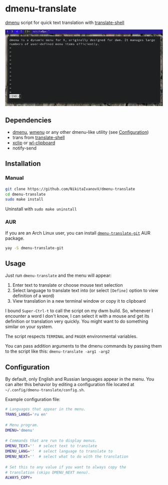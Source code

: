 # dmenu-translate

[dmenu](https://tools.suckless.org/dmenu/) script for quick text translation with [translate-shell](https://github.com/soimort/translate-shell/)

![showcase](showcase.webp)

## Dependencies

* [dmenu](https://tools.suckless.org/dmenu/),
[wmenu](https://git.sr.ht/~adnano/wmenu) or
any other dmenu-like utility (see [Configuration](#configuration))
* trans from [translate-shell](https://github.com/soimort/translate-shell/)
* [xclip](https://github.com/astrand/xclip/) or
[wl-clipboard](https://github.com/bugaevc/wl-clipboard)
* notify-send

## Installation

### Manual

```sh
git clone https://github.com/NikitaIvanovV/dmenu-translate
cd dmenu-translate
sudo make install
```

Uninstall with `sudo make uninstall`

### AUR

If you are an Arch Linux user, you can install
[`dmenu-translate-git`](https://aur.archlinux.org/packages/dmenu-translate-git/)
AUR package.

```sh
yay -S dmenu-translate-git
```

## Usage

Just run `dmenu-translate` and the menu will appear:

1. Enter text to translate or choose mouse text selection
2. Select language to translate text into
(or select `[Define]` option to view definition of a word)
3. View translation in a new terminal window or copy it to clipboard

I bound `Super-Ctrl-t` to call the script on my dwm build.
So, whenever I encounter a word I don't know,
I can select it with a mouse and get its definition or translation very quickly.
You might want to do something similar on your system.

The script respects `TERMINAL` and `PAGER` environmental variables.

You can pass addition arguments to the dmenu commands
by passing them to the script like this: `dmenu-translate -arg1 -arg2`

## Configuration

By default, only English and Russian languages appear in the menu.
You can alter this behavior by editing a configuration file located at
`~/.config/dmenu-translate/config.sh`.

Example configuration file:

```sh
# Languages that appear in the menu.
TRANS_LANGS='ru en'

# Menu program.
DMENU='dmenu'

# Commands that are run to display menus.
DMENU_TEXT=''  # select text to translate
DMENU_LANG=''  # select language to translate to
DMENU_NEXT=''  # select what to do with the translation

# Set this to any value if you want to always copy the
# translation (skips DMENU_NEXT menu).
ALWAYS_COPY=
```
